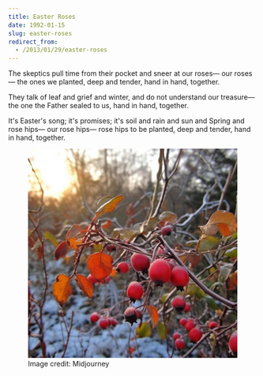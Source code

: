 ```yaml
---
title: Easter Roses
date: 1992-01-15
slug: easter-roses
redirect_from:
  - /2013/01/29/easter-roses
---
```


<p class="poetry">The skeptics pull time from their pocket
and sneer at our roses&mdash;
our
roses&mdash;
the ones we planted, deep and tender,
hand in hand, together.

They talk of leaf and grief and winter,
and do not understand our treasure&mdash;
the one the Father sealed to us,
hand in hand, together.

It's Easter's song; it's promises;
it's soil and rain and sun and Spring
and rose hips&mdash;
our
rose hips&mdash;
rose hips to be planted,
deep and tender,
hand in hand,
together.</p>

<figure><img alt="rose hips" src="assets/rose-hips.jpg" /><figcaption>Image credit: Midjourney</figcaption></figure>